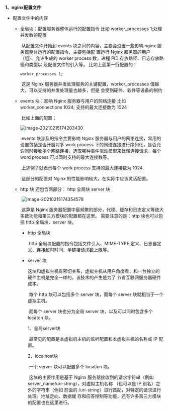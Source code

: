 **1、nginx配置文件**

- 配置文件中的内容

  - 全局块：配置服务器整体运行的配置指令 比如 worker_processes 1;处理并发数的配置

    ​        从配置文件开始到 events 块之间的内容，主要会设置一些影响 nginx 服务器整体运行的配置指令，主要包括配 置运行 Nginx 服务器的用户（组）、允许生成的 worker process 数，进程 PID 存放路径、日志存放路径和类型以 及配置文件的引入等。 比如上面第一行配置的：

    ```
    worker_processes 1;
    ```

    ​        这是 Nginx 服务器并发处理服务的关键配置，worker_processes 值越大，可以支持的并发处理量也越多，但是 会受到硬件、软件等设备的制约

    

  - events 块：影响 Nginx 服务器与用户的网络连接 比如 worker_connections 1024; 支持的最大连接数为 1024

    ​        比如上面的配置：

    ![image-20210215174203430](C:\Users\蛋丁\AppData\Roaming\Typora\typora-user-images\image-20210215174203430.png)

    ​		events 块涉及的指令主要影响 Nginx 服务器与用户的网络连接，常用的设置包括是否开启对多 work process 下的网络连接进行序列化，是否允许同时接收多个网络连接，选取哪种事件驱动模型来处理连接请求，每个 word process 可以同时支持的最大连接数等。

    ​		上述例子就表示每个 work process 支持的最大连接数为 1024.

    ​		这部分的配置对 Nginx 的性能影响较大，在实际中应该灵活配置。

    

  - http 块 还包含两部分： http 全局块 server 块

    ​	![image-20210215174354578](C:\Users\蛋丁\AppData\Roaming\Typora\typora-user-images\image-20210215174354578.png)

    ​		这算是 Nginx 服务器配置中最频繁的部分，代理、缓存和日志定义等绝大多数功能和第三方模块的配置都在这里。 需要注意的是：http 块也可以包括 http 全局块、server 块。

    - http 全局块

      ​        http 全局块配置的指令包括文件引入、MIME-TYPE 定义、日志自定义、连接超时时间、单链接请求数上限等。

    - server 块

      ​		这块和虚拟主机有密切关系，虚拟主机从用户角度看，和一台独立的硬件主机是完全一样的，该技术的产生是为了 节省互联网服务器硬件成本。

      ​		每个 http 块可以包括多个 server 块，而每个 server 块就相当于一个虚拟主机。

      ​		而每个 server 块也分为全局 server 块，以及可以同时包含多个 locaton 块。

      1、全局server块

      ​		最常见的配置是本虚拟机主机的监听配置和本虚拟主机的名称或 IP 配置。

      2、localhost块

      ​		一个 server 块可以配置多个 location 块。

      ​		这块的主要作用是基于 Nginx 服务器接收到的请求字符串（例如 server_name/uri-string），对虚拟主机名称 （也可以是 IP 别名）之外的字符串（例如 前面的 /uri-string）进行匹配，对特定的请求进行处理。地址定向、数据缓 存和应答控制等功能，还有许多第三方模块的配置也在这里进行。
